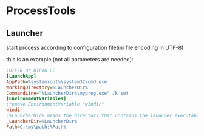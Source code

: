 # ProcessTools

## Launcher

start process according to configuration file(ini file encoding in UTF-8)

this is an example (not all parameters are needed):

``` ini
;UTF-8 or UTF16 LE
[LaunchApp]
AppPath=%systemroot%\system32\cmd.exe
WorkingDirectory=%LauncherDir%
CommandLine="%LauncherDir%\myprog.exe" /k set
[EnvironmentVariables]
;remove EnvironmentVariable "windir"
windir
;%LauncherDir% means the directory that contains the launcher executable
_LauncherDir=%LauncherDir%
Path=C:\my\path;%Path%
```
